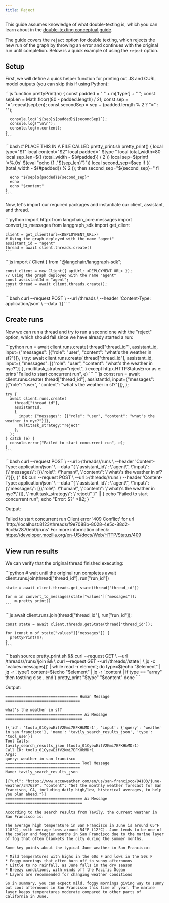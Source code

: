 ```yaml
---
title: Reject
---
```

This guide assumes knowledge of what double-texting is, which you can learn about in the [double-texting conceptual guide](../../concepts/double_texting).

The guide covers the `reject` option for double texting, which rejects the new run of the graph by throwing an error and continues with the original run until completion. Below is a quick example of using the `reject` option.

## Setup

First, we will define a quick helper function for printing out JS and CURL model outputs (you can skip this if using Python):

<Tabs>
  <Tab title="Javascript">
    ```js
    function prettyPrint(m) {
      const padded = " " + m['type'] + " ";
      const sepLen = Math.floor((80 - padded.length) / 2);
      const sep = "=".repeat(sepLen);
      const secondSep = sep + (padded.length % 2 ? "=" : "");
      
      console.log(`${sep}${padded}${secondSep}`);
      console.log("\n\n");
      console.log(m.content);
    }
    ```
  </Tab>
  <Tab title="CURL">
    ```bash
    # PLACE THIS IN A FILE CALLED pretty_print.sh
    pretty_print() {
      local type="$1"
      local content="$2"
      local padded=" $type "
      local total_width=80
      local sep_len=$(( (total_width - ${#padded}) / 2 ))
      local sep=$(printf '=%.0s' $(eval "echo {1.."${sep_len}"}"))
      local second_sep=$sep
      if (( (total_width - ${#padded}) % 2 )); then
        second_sep="${second_sep}="
      fi
    
      echo "${sep}${padded}${second_sep}"
      echo
      echo "$content"
    }
    ```
  </Tab>
</Tabs>

Now, let's import our required packages and instantiate our client, assistant, and thread.

<Tabs>
  <Tab title="Python">
    ```python
    import httpx
    from langchain_core.messages import convert_to_messages
    from langgraph_sdk import get_client
    
    client = get_client(url=<DEPLOYMENT_URL>)
    # Using the graph deployed with the name "agent"
    assistant_id = "agent"
    thread = await client.threads.create()
    ```
  </Tab>
  <Tab title="Javascript">
    ```js
    import { Client } from "@langchain/langgraph-sdk";
    
    const client = new Client({ apiUrl: <DEPLOYMENT_URL> });
    // Using the graph deployed with the name "agent"
    const assistantId = "agent";
    const thread = await client.threads.create();
    ```
  </Tab>
  <Tab title="CURL">
    ```bash
    curl --request POST \
      --url <DEPLOYMENT_URL>/threads \
      --header 'Content-Type: application/json' \
      --data '{}'
    ```
  </Tab>
</Tabs>

## Create runs

Now we can run a thread and try to run a second one with the "reject" option, which should fail since we have already started a run:

<Tabs>
  <Tab title="Python">
    ```python
    run = await client.runs.create(
        thread["thread_id"],
        assistant_id,
        input={"messages": [{"role": "user", "content": "what's the weather in sf?"}]},
    )
    try:
        await client.runs.create(
            thread["thread_id"],
            assistant_id,
            input={
                "messages": [{"role": "user", "content": "what's the weather in nyc?"}]
            },
            multitask_strategy="reject",
        )
    except httpx.HTTPStatusError as e:
        print("Failed to start concurrent run", e)
    ```
  </Tab>
  <Tab title="Javascript">
    ```js
    const run = await client.runs.create(
      thread["thread_id"],
      assistantId,
      input={"messages": [{"role": "user", "content": "what's the weather in sf?"}]},
    );
    
    try {
      await client.runs.create(
        thread["thread_id"],
        assistantId,
        { 
          input: {"messages": [{"role": "user", "content": "what's the weather in nyc?"}]},
          multitask_strategy:"reject"
        },
      );
    } catch (e) {
      console.error("Failed to start concurrent run", e);
    }
    ```
  </Tab>
  <Tab title="CURL">
    ```bash
    curl --request POST \
    --url <DEPLOY<ENT_URL>>/threads/<THREAD_ID>/runs \
    --header 'Content-Type: application/json' \
    --data "{
      \"assistant_id\": \"agent\",
      \"input\": {\"messages\": [{\"role\": \"human\", \"content\": \"what\'s the weather in sf?\"}]},
    }" && curl --request POST \
    --url <DEPLOY<ENT_URL>>/threads/<THREAD_ID>/runs \
    --header 'Content-Type: application/json' \
    --data "{
      \"assistant_id\": \"agent\",
      \"input\": {\"messages\": [{\"role\": \"human\", \"content\": \"what\'s the weather in nyc?\"}]},
      \"multitask_strategy\": \"reject\"
    }" || { echo "Failed to start concurrent run"; echo "Error: $?" >&2; }
    ```
  </Tab>
</Tabs>

Output:

Failed to start concurrent run Client error '409 Conflict' for url 'http://localhost:8123/threads/f9e7088b-8028-4e5c-88d2-9cc9a2870e50/runs'
For more information check: https://developer.mozilla.org/en-US/docs/Web/HTTP/Status/409

## View run results

We can verify that the original thread finished executing:

<Tabs>
  <Tab title="Python">
    ```python
    # wait until the original run completes
    await client.runs.join(thread["thread_id"], run["run_id"])
    
    state = await client.threads.get_state(thread["thread_id"])
    
    for m in convert_to_messages(state["values"]["messages"]):
        m.pretty_print()
    ```
  </Tab>
  <Tab title="Javascript">
    ```js
    await client.runs.join(thread["thread_id"], run["run_id"]);
    
    const state = await client.threads.getState(thread["thread_id"]);
    
    for (const m of state["values"]["messages"]) {
      prettyPrint(m);
    }
    ```
  </Tab>
  <Tab title="CURL">
    ```bash
    source pretty_print.sh && curl --request GET \
    --url <DEPLOYMENT_URL>/threads/<THREAD_ID>/runs/<RUN_ID>/join && \
    curl --request GET --url <DEPLOYMENT_URL>/threads/<THREAD_ID>/state | \
    jq -c '.values.messages[]' | while read -r element; do
        type=$(echo "$element" | jq -r '.type')
        content=$(echo "$element" | jq -r '.content | if type == "array" then tostring else . end')
        pretty_print "$type" "$content"
    done
    ```
  </Tab>
</Tabs>

Output:

```
================================ Human Message =================================

what's the weather in sf?
================================== Ai Message ==================================

[{'id': 'toolu_01CyewEifV2Kmi7EFKHbMDr1', 'input': {'query': 'weather in san francisco'}, 'name': 'tavily_search_results_json', 'type': 'tool_use'}]
Tool Calls:
tavily_search_results_json (toolu_01CyewEifV2Kmi7EFKHbMDr1)
Call ID: toolu_01CyewEifV2Kmi7EFKHbMDr1
Args:
query: weather in san francisco
================================= Tool Message =================================
Name: tavily_search_results_json

[{"url": "https://www.accuweather.com/en/us/san-francisco/94103/june-weather/347629", "content": "Get the monthly weather forecast for San Francisco, CA, including daily high/low, historical averages, to help you plan ahead."}]
================================== Ai Message ==================================

According to the search results from Tavily, the current weather in San Francisco is:

The average high temperature in San Francisco in June is around 65°F (18°C), with average lows around 54°F (12°C). June tends to be one of the cooler and foggier months in San Francisco due to the marine layer of fog that often blankets the city during the summer months.

Some key points about the typical June weather in San Francisco:

* Mild temperatures with highs in the 60s F and lows in the 50s F
* Foggy mornings that often burn off to sunny afternoons
* Little to no rainfall, as June falls in the dry season
* Breezy conditions, with winds off the Pacific Ocean
* Layers are recommended for changing weather conditions

So in summary, you can expect mild, foggy mornings giving way to sunny but cool afternoons in San Francisco this time of year. The marine layer keeps temperatures moderate compared to other parts of California in June.
```